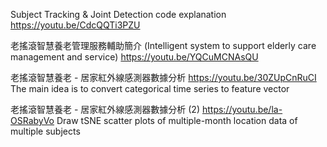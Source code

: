 Subject Tracking & Joint Detection code explanation https://youtu.be/CdcQQTi3PZU

老搖滾智慧養老管理服務輔助簡介 (Intelligent system to support elderly care management and service) https://youtu.be/YQCuMCNAsQU

老搖滾智慧養老 - 居家紅外線感測器數據分析  https://youtu.be/30ZUpCnRuCI  The main idea is to convert categorical time series to feature vector

老搖滾智慧養老 - 居家紅外線感測器數據分析 (2)  https://youtu.be/la-OSRabyVo  Draw tSNE scatter plots of multiple-month location data of multiple subjects 
